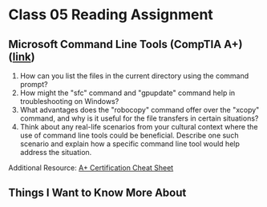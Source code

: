 # Class 05 Reading Assignment

## Microsoft Command Line Tools (CompTIA A+) ([link](https://www.professormesser.com/professor-messer-archives/220-1002/microsoft-command-line-tools/))

1. How can you list the files in the current directory using the command prompt?
2. How might the "sfc" command and "gpupdate" command help in troubleshooting on Windows?
3. What advantages does the "robocopy" command offer over the "xcopy" command, and why is it useful for the file transfers in certain situations?
4. Think about any real-life scenarios from your cultural context where the use of command line tools could be beneficial. Describe one such scenario and explain how a specific command line tool would help address the situation. 

Additional Resource: [A+ Certification Cheat Sheet](https://gcit.enschool.org/ourpages/auto/2017/8/2/56105037/220%20901%20Cheat%20Sheet%202017.pdf)

## Things I Want to Know More About
